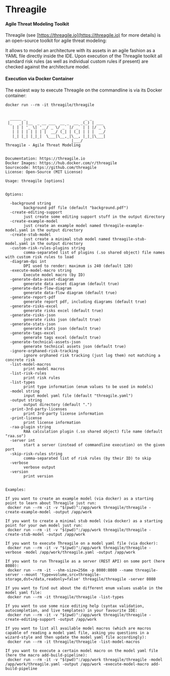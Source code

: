 # Threagile
#### Agile Threat Modeling Toolkit

Threagile (see [https://threagile.io](https://threagile.io) for more details) is an open-source toolkit for 
agile threat modeling: 

It allows to model an architecture with its assets in an agile fashion as a YAML file directly inside the IDE. 
Upon execution of the Threagile toolkit all standard risk rules (as well as individual custom rules if present) 
are checked against the architecture model.


#### Execution via Docker Container
The easiest way to execute Threagile on the commandline is via its Docker container: 

    docker run --rm -it threagile/threagile
    
    
      _____ _                          _ _      
     |_   _| |__  _ __ ___  __ _  __ _(_) | ___ 
       | | | '_ \| '__/ _ \/ _` |/ _` | | |/ _ \
       | | | | | | | |  __/ (_| | (_| | | |  __/
       |_| |_| |_|_|  \___|\__,_|\__, |_|_|\___|
                                 |___/        
    Threagile - Agile Threat Modeling
    
    
    Documentation: https://threagile.io
    Docker Images: https://hub.docker.com/r/threagile
    Sourcecode: https://github.com/threagile
    License: Open-Source (MIT License)    
    
    Usage: threagile [options]
    
    
    Options:
    
      -background string
            background pdf file (default "background.pdf")
      -create-editing-support
            just create some editing support stuff in the output directory
      -create-example-model
            just create an example model named threagile-example-model.yaml in the output directory
      -create-stub-model
            just create a minimal stub model named threagile-stub-model.yaml in the output directory
      -custom-risk-rules-plugins string
            comma-separated list of plugins (.so shared object) file names with custom risk rules to load
      -diagram-dpi int
            DPI used to render: maximum is 240 (default 120)
      -execute-model-macro string
            Execute model macro (by ID)
      -generate-data-asset-diagram
            generate data asset diagram (default true)
      -generate-data-flow-diagram
            generate data-flow diagram (default true)
      -generate-report-pdf
            generate report pdf, including diagrams (default true)
      -generate-risks-excel
            generate risks excel (default true)
      -generate-risks-json
            generate risks json (default true)
      -generate-stats-json
            generate stats json (default true)
      -generate-tags-excel
            generate tags excel (default true)
      -generate-technical-assets-json
            generate technical assets json (default true)
      -ignore-orphaned-risk-tracking
            ignore orphaned risk tracking (just log them) not matching a concrete risk
      -list-model-macros
            print model macros
      -list-risk-rules
            print risk rules
      -list-types
            print type information (enum values to be used in models)
      -model string
            input model yaml file (default "threagile.yaml")
      -output string
            output directory (default ".")
      -print-3rd-party-licenses
            print 3rd-party license information
      -print-license
            print license information
      -raa-plugin string
            RAA calculation plugin (.so shared object) file name (default "raa.so")
      -server int
            start a server (instead of commandline execution) on the given port
      -skip-risk-rules string
            comma-separated list of risk rules (by their ID) to skip
      -verbose
            verbose output
      -version
            print version
    
    
    Examples:
    
    If you want to create an example model (via docker) as a starting point to learn about Threagile just run: 
     docker run --rm -it -v "$(pwd)":/app/work threagile/threagile -create-example-model -output /app/work
    
    If you want to create a minimal stub model (via docker) as a starting point for your own model just run: 
     docker run --rm -it -v "$(pwd)":/app/work threagile/threagile -create-stub-model -output /app/work
    
    If you want to execute Threagile on a model yaml file (via docker): 
     docker run --rm -it -v "$(pwd)":/app/work threagile/threagile -verbose -model /app/work/threagile.yaml -output /app/work
    
    If you want to run Threagile as a server (REST API) on some port (here 8080): 
     docker run --rm -it --shm-size=256m -p 8080:8080 --name threagile-server --mount 'type=volume,src=threagile-storage,dst=/data,readonly=false' threagile/threagile -server 8080
    
    If you want to find out about the different enum values usable in the model yaml file: 
     docker run --rm -it threagile/threagile -list-types
    
    If you want to use some nice editing help (syntax validation, autocompletion, and live templates) in your favourite IDE: 
     docker run --rm -it -v "$(pwd)":/app/work threagile/threagile -create-editing-support -output /app/work
    
    If you want to list all available model macros (which are macros capable of reading a model yaml file, asking you questions in a wizard-style and then update the model yaml file accordingly): 
     docker run --rm -it threagile/threagile -list-model-macros
    
    If you want to execute a certain model macro on the model yaml file (here the macro add-build-pipeline): 
     docker run --rm -it -v "$(pwd)":/app/work threagile/threagile -model /app/work/threagile.yaml -output /app/work -execute-model-macro add-build-pipeline
